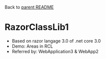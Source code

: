 Back to [parent README](../README.md)

# RazorClassLib1

- Based on razor langage 3.0 of .net core 3.0
- Demo: Areas in RCL
- Referred by: WebApplication3 & WebApp2

